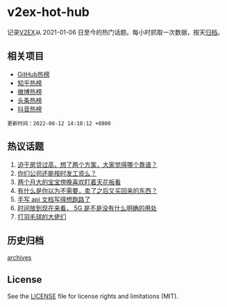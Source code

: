 # v2ex-hot-hub

 记录[V2EX](https://www.v2ex.com/)从 2021-01-06 日至今的热门话题。每小时抓取一次数据，按天[归档](archives)。
 
 ## 相关项目

- [GitHub热榜](https://github.com/lonnyzhang423/github-hot-hub)
- [知乎热榜](https://github.com/lonnyzhang423/zhihu-hot-hub)
- [微博热榜](https://github.com/lonnyzhang423/weibo-hot-hub)
- [头条热榜](https://github.com/lonnyzhang423/toutiao-hot-hub)
- [抖音热榜](https://github.com/lonnyzhang423/douyin-hot-hub)


 `更新时间：2022-08-12 14:10:12 +0800`

## 热议话题

1. [迫于房贷过高，想了两个方案，大家觉得哪个靠谱？](https://www.v2ex.com/t/872158)
1. [你们公司还能按时发工资么？](https://www.v2ex.com/t/872355)
1. [两个月大的宝宝傍晚喜欢盯着天花板看](https://www.v2ex.com/t/872317)
1. [有什么是你以为不需要，卖了之后又买回来的东西？](https://www.v2ex.com/t/872328)
1. [手写 api 文档写得想跑路了](https://www.v2ex.com/t/872274)
1. [时间放到现在来看， 5G 是不是没有什么明确的用处](https://www.v2ex.com/t/872327)
1. [打羽毛球的大佬们](https://www.v2ex.com/t/872332)

## 历史归档

[archives](archives)

## License

See the [LICENSE](LICENSE) file for license rights and limitations (MIT).
